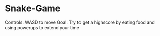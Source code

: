 # Snake-Game
Controls:
WASD to move
Goal:
Try to get a highscore by eating food and using powerups to extend your time
